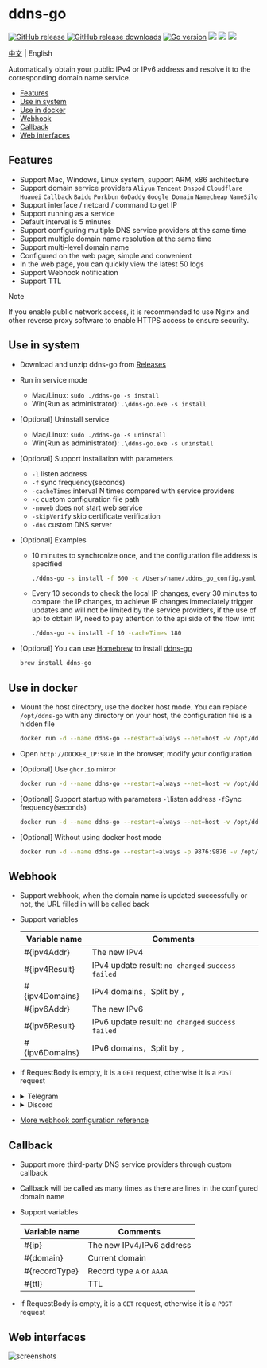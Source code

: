 # ddns-go

[![GitHub release](https://img.shields.io/github/release/jeessy2/ddns-go.svg?logo=github&style=flat-square) ![GitHub release downloads](https://img.shields.io/github/downloads/jeessy2/ddns-go/total?logo=github)](https://github.com/jeessy2/ddns-go/releases/latest) [![Go version](https://img.shields.io/github/go-mod/go-version/jeessy2/ddns-go)](https://github.com/jeessy2/ddns-go/blob/master/go.mod) [![](https://goreportcard.com/badge/github.com/jeessy2/ddns-go/v6)](https://goreportcard.com/report/github.com/jeessy2/ddns-go/v6) [![](https://img.shields.io/docker/image-size/jeessy/ddns-go)](https://registry.hub.docker.com/r/jeessy/ddns-go) [![](https://img.shields.io/docker/pulls/jeessy/ddns-go)](https://registry.hub.docker.com/r/jeessy/ddns-go)

[中文](https://github.com/jeessy2/ddns-go/blob/master/README.md) | English

Automatically obtain your public IPv4 or IPv6 address and resolve it to the corresponding domain name service.

- [Features](#Features)
- [Use in system](#Use-in-system)
- [Use in docker](#Use-in-docker)
- [Webhook](#webhook)
- [Callback](#callback)
- [Web interfaces](#Web-interfaces)

## Features

- Support Mac, Windows, Linux system, support ARM, x86 architecture
- Support domain service providers `Aliyun` `Tencent` `Dnspod` `Cloudflare` `Huawei` `Callback` `Baidu` `Porkbun` `GoDaddy` `Google Domain` `Namecheap` `NameSilo`
- Support interface / netcard / command to get IP
- Support running as a service
- Default interval is 5 minutes
- Support configuring multiple DNS service providers at the same time
- Support multiple domain name resolution at the same time
- Support multi-level domain name
- Configured on the web page, simple and convenient
- In the web page, you can quickly view the latest 50 logs
- Support Webhook notification
- Support TTL

> [!NOTE]
> If you enable public network access, it is recommended to use Nginx and other reverse proxy software to enable HTTPS access to ensure security.

## Use in system

- Download and unzip ddns-go from [Releases](https://github.com/jeessy2/ddns-go/releases)
- Run in service mode
  - Mac/Linux: `sudo ./ddns-go -s install`
  - Win(Run as administrator): `.\ddns-go.exe -s install`
- [Optional] Uninstall service
  - Mac/Linux: `sudo ./ddns-go -s uninstall`
  - Win(Run as administrator): `.\ddns-go.exe -s uninstall`
- [Optional] Support installation with parameters
  - `-l` listen address
  - `-f` sync frequency(seconds)
  - `-cacheTimes` interval N times compared with service providers
  - `-c` custom configuration file path
  - `-noweb` does not start web service
  - `-skipVerify` skip certificate verification
  - `-dns` custom DNS server
- [Optional] Examples
  - 10 minutes to synchronize once, and the configuration file address is specified
    ```bash
    ./ddns-go -s install -f 600 -c /Users/name/.ddns_go_config.yaml
    ```
  - Every 10 seconds to check the local IP changes, every 30 minutes to compare the IP changes, to achieve IP changes immediately trigger updates and will not be limited by the service providers, if the use of api to obtain IP, need to pay attention to the api side of the flow limit
    ```bash
    ./ddns-go -s install -f 10 -cacheTimes 180
    ```
- [Optional] You can use [Homebrew](https://brew.sh) to install [ddns-go](https://formulae.brew.sh/formula/ddns-go)

  ```bash
  brew install ddns-go
  ```

## Use in docker

- Mount the host directory, use the docker host mode. You can replace `/opt/ddns-go` with any directory on your host, the configuration file is a hidden file

  ```bash
  docker run -d --name ddns-go --restart=always --net=host -v /opt/ddns-go:/root jeessy/ddns-go
  ```

- Open `http://DOCKER_IP:9876` in the browser, modify your configuration

- [Optional] Use `ghcr.io` mirror

  ```bash
  docker run -d --name ddns-go --restart=always --net=host -v /opt/ddns-go:/root ghcr.io/jeessy2/ddns-go
  ```

- [Optional] Support startup with parameters `-l`listen address `-f`Sync frequency(seconds)

  ```bash
  docker run -d --name ddns-go --restart=always --net=host -v /opt/ddns-go:/root jeessy/ddns-go -l :9877 -f 600
  ```

- [Optional] Without using docker host mode

  ```bash
  docker run -d --name ddns-go --restart=always -p 9876:9876 -v /opt/ddns-go:/root jeessy/ddns-go
  ```

## Webhook

- Support webhook, when the domain name is updated successfully or not, the URL filled in will be called back
- Support variables

  |  Variable name   | Comments  |
  |  ----  | ----  |
  | #{ipv4Addr}  | The new IPv4 |
  | #{ipv4Result}  | IPv4 update result: `no changed` `success` `failed`|
  | #{ipv4Domains}  | IPv4 domains，Split by `,` |
  | #{ipv6Addr}  | The new IPv6 |
  | #{ipv6Result}  | IPv6 update result: `no changed` `success` `failed`|
  | #{ipv6Domains}  | IPv6 domains，Split by `,` |

- If RequestBody is empty, it is a `GET` request, otherwise it is a `POST` request

- <details><summary>Telegram</summary>

  [ddns-telegram-bot](https://github.com/WingLim/ddns-telegram-bot)
  </details>
- <details><summary>Discord</summary>

  - Discord client -> Server -> Channel Settings -> Integration -> View Webhook -> New Webhook -> Copy Webhook URL
  - Input the `Webhook URL` copied from Discord in the URL
  - Input in RequestBody
    ```json
    {
        "content": "The domain name #{ipv4Domains} dynamically resolves to #{ipv4Result}.",
        "embeds": [
            {
                "description": "Domains: #{ipv4Domains}, Result: #{ipv4Result}, IP: #{ipv4Addr}",
                "color": 15258703,
                "author": {
                    "name": "DDNS"
                },
                "footer": {
                    "text": "DDNS #{ipv4Result}"
                }
            }
        ]
    }
    ```
  </details>

- [More webhook configuration reference](https://github.com/jeessy2/ddns-go/issues/327)

## Callback

- Support more third-party DNS service providers through custom callback
- Callback will be called as many times as there are lines in the configured domain name
- Support variables

  |  Variable name   | Comments  |
  |  ----  | ----  |
  | #{ip}  | The new IPv4/IPv6 address|
  | #{domain}  | Current domain |
  | #{recordType}  | Record type `A` or `AAAA` |
  | #{ttl}  | TTL |
- If RequestBody is empty, it is a `GET` request, otherwise it is a `POST` request

## Web interfaces

![screenshots](https://raw.githubusercontent.com/jeessy2/ddns-go/master/ddns-web.png)
